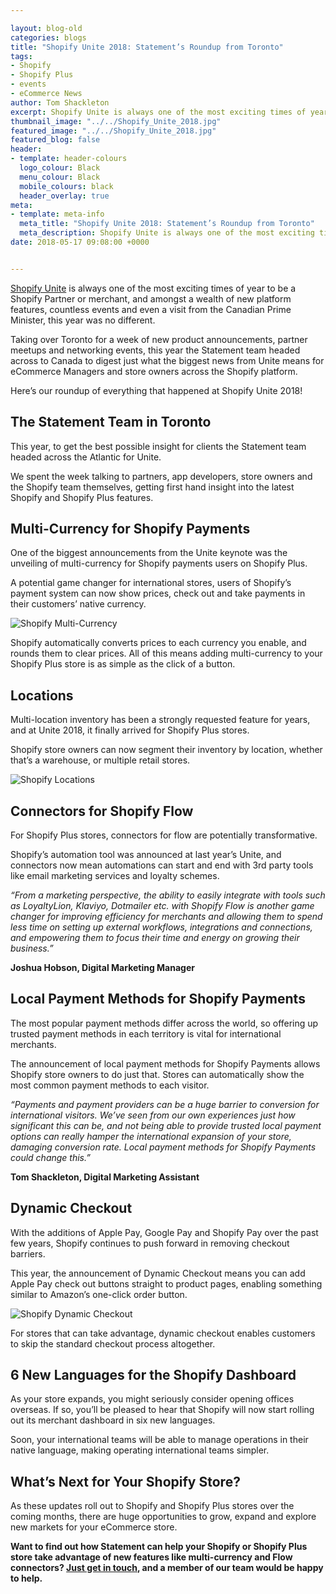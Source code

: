 ```yaml
--- 

layout: blog-old
categories: blogs
title: "Shopify Unite 2018: Statement’s Roundup from Toronto"
tags:
- Shopify
- Shopify Plus
- events
- eCommerce News
author: Tom Shackleton
excerpt: Shopify Unite is always one of the most exciting times of year to be a Shopify Partner or merchant, and amongst a wealth of new platform features, countless events and even a visit from the Canadian Prime Minister, this year was no different.
thumbnail_image: "../../Shopify_Unite_2018.jpg"
featured_image: "../../Shopify_Unite_2018.jpg"
featured_blog: false
header:
- template: header-colours
  logo_colour: Black
  menu_colour: Black
  mobile_colours: black
  header_overlay: true
meta:
- template: meta-info
  meta_title: "Shopify Unite 2018: Statement’s Roundup from Toronto"
  meta_description: Shopify Unite is always one of the most exciting times of year to be a Shopify Partner or merchant, and amongst a wealth of new platform features, countless events and even a visit from the Canadian Prime Minister, this year was no different.
date: 2018-05-17 09:08:00 +0000


--- 
```

[Shopify Unite](https://www.shopify.co.uk/enterprise/unite-2018?ref=statement&utm_campaign=Statement%20Blog) is always one of the most exciting times of year to be a Shopify Partner or merchant, and amongst a wealth of new platform features, countless events and even a visit from the Canadian Prime Minister, this year was no different.

Taking over Toronto for a week of new product announcements, partner meetups and networking events, this year the Statement team headed across to Canada to digest just what the biggest news from Unite means for eCommerce Managers and store owners across the Shopify platform.

Here’s our roundup of everything that happened at Shopify Unite 2018!

  

The Statement Team in Toronto
-----------------------------

This year, to get the best possible insight for clients the Statement team headed across the Atlantic for Unite.

We spent the week talking to partners, app developers, store owners and the Shopify team themselves, getting first hand insight into the latest Shopify and Shopify Plus features.

  

Multi-Currency for Shopify Payments
-----------------------------------

One of the biggest announcements from the Unite keynote was the unveiling of multi-currency for Shopify payments users on Shopify Plus.

A potential game changer for international stores, users of Shopify’s payment system can now show prices, check out and take payments in their customers’ native currency.

![Shopify Multi-Currency](../../Shopify_Multi-Currency.png)  

Shopify automatically converts prices to each currency you enable, and rounds them to clear prices. All of this means adding multi-currency to your Shopify Plus store is as simple as the click of a button.

  

Locations
---------

Multi-location inventory has been a strongly requested feature for years, and at Unite 2018, it finally arrived for Shopify Plus stores.

Shopify store owners can now segment their inventory by location, whether that’s a warehouse, or multiple retail stores.

![Shopify Locations](../../Shopify_Locations.png)  

  

Connectors for Shopify Flow
---------------------------

For Shopify Plus stores, connectors for flow are potentially transformative.

Shopify’s automation tool was announced at last year’s Unite, and connectors now mean automations can start and end with 3rd party tools like email marketing services and loyalty schemes.

_“From a marketing perspective, the ability to easily integrate with tools such as LoyaltyLion, Klaviyo, Dotmailer etc. with Shopify Flow is another game changer for improving efficiency for merchants and allowing them to spend less time on setting up external workflows, integrations and connections, and empowering them to focus their time and energy on growing their business.”_

**Joshua Hobson, Digital Marketing Manager**

  

Local Payment Methods for Shopify Payments
------------------------------------------

The most popular payment methods differ across the world, so offering up trusted payment methods in each territory is vital for international merchants.

The announcement of local payment methods for Shopify Payments allows Shopify store owners to do just that. Stores can automatically show the most common payment methods to each visitor.

_“Payments and payment providers can be a huge barrier to conversion for international visitors. We’ve seen from our own experiences just how significant this can be, and not being able to provide trusted local payment options can really hamper the international expansion of your store, damaging conversion rate. Local payment methods for Shopify Payments could change this.”_

**Tom Shackleton, Digital Marketing Assistant**

  

Dynamic Checkout
----------------

With the additions of Apple Pay, Google Pay and Shopify Pay over the past few years, Shopify continues to push forward in removing checkout barriers.

This year, the announcement of Dynamic Checkout means you can add Apple Pay check out buttons straight to product pages, enabling something similar to Amazon’s one-click order button.

![Shopify Dynamic Checkout](../../Shopify_Dynamic_Checkout.gif)  

For stores that can take advantage, dynamic checkout enables customers to skip the standard checkout process altogether.

  
  

6 New Languages for the Shopify Dashboard
-----------------------------------------

As your store expands, you might seriously consider opening offices overseas. If so, you’ll be pleased to hear that Shopify will now start rolling out its merchant dashboard in six new languages.

Soon, your international teams will be able to manage operations in their native language, making operating international teams simpler.

  

What’s Next for Your Shopify Store?
-----------------------------------

As these updates roll out to Shopify and Shopify Plus stores over the coming months, there are huge opportunities to grow, expand and explore new markets for your eCommerce store.

**Want to find out how Statement can help your Shopify or Shopify Plus store take advantage of new features like multi-currency and Flow connectors? [Just get in touch](https://www.statementagency.com/contact-us), and a member of our team would be happy to help.**
